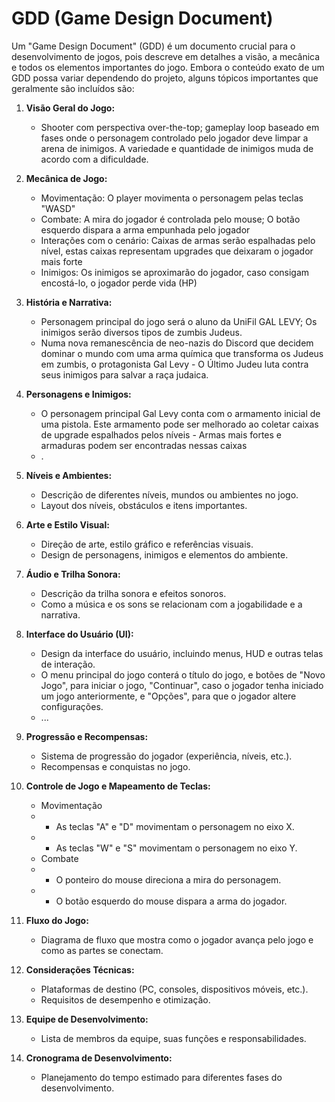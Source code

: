 # GDD (Game Design Document)

Um "Game Design Document" (GDD) é um documento crucial para o desenvolvimento de jogos, pois descreve em detalhes a visão, a mecânica e todos os elementos importantes do jogo. Embora o conteúdo exato de um GDD possa variar dependendo do projeto, alguns tópicos importantes que geralmente são incluídos são:

1. **Visão Geral do Jogo:**
   - Shooter com perspectiva over-the-top; gameplay loop baseado em fases onde o personagem controlado pelo jogador deve limpar a arena de inimigos. A variedade e quantidade de inimigos muda de acordo com a dificuldade.
   
2. **Mecânica de Jogo:**
   - Movimentação: O player movimenta o personagem pelas teclas "WASD"
   - Combate: A mira do jogador é controlada pelo mouse; O botão esquerdo dispara a arma empunhada pelo jogador
   - Interações com o cenário: Caixas de armas serão espalhadas pelo nível, estas caixas representam upgrades que deixaram o jogador mais forte
   - Inimigos: Os inimigos se aproximarão do jogador, caso consigam encostá-lo, o jogador perde vida (HP)
3. **História e Narrativa:**
   - Personagem principal do jogo será o aluno da UniFil GAL LEVY; Os inimigos serão diversos tipos de zumbis Judeus.
   - Numa nova remanescência de neo-nazis do Discord que decidem dominar o mundo com uma arma química que transforma os Judeus em zumbis, o protagonista Gal Levy - O Último Judeu luta contra seus inimigos para salvar a raça judaica.
4. **Personagens e Inimigos:**
   - O personagem principal Gal Levy conta com o armamento inicial de uma pistola. Este armamento pode ser melhorado ao coletar caixas de upgrade espalhados pelos níveis - Armas mais fortes e armaduras podem ser encontradas nessas caixas
   - .
5. **Níveis e Ambientes:**
   - Descrição de diferentes níveis, mundos ou ambientes no jogo.
   - Layout dos níveis, obstáculos e itens importantes.
6. **Arte e Estilo Visual:**
   - Direção de arte, estilo gráfico e referências visuais.
   - Design de personagens, inimigos e elementos do ambiente.
7. **Áudio e Trilha Sonora:**
   - Descrição da trilha sonora e efeitos sonoros.
   - Como a música e os sons se relacionam com a jogabilidade e a narrativa.
8. **Interface do Usuário (UI):**
   - Design da interface do usuário, incluindo menus, HUD e outras telas de interação.
   -  O menu principal do jogo conterá o título do jogo, e botões de "Novo Jogo", para iniciar o jogo, "Continuar", caso o jogador tenha iniciado um jogo anteriormente, e "Opções", para que o jogador altere configurações.
   - ...
9. **Progressão e Recompensas:**
   - Sistema de progressão do jogador (experiência, níveis, etc.).
   - Recompensas e conquistas no jogo.
10. **Controle de Jogo e Mapeamento de Teclas:**
    - Movimentação
    - - As teclas "A" e "D" movimentam o personagem no eixo X.
    - - As teclas "W" e "S" movimentam o personagem no eixo Y.
    - Combate
    - - O ponteiro do mouse direciona a mira do personagem.
    - - O botão esquerdo do mouse dispara a arma do jogador.
11. **Fluxo do Jogo:**
    - Diagrama de fluxo que mostra como o jogador avança pelo jogo e como as partes se conectam.
12. **Considerações Técnicas:**
    - Plataformas de destino (PC, consoles, dispositivos móveis, etc.).
    - Requisitos de desempenho e otimização.
13. **Equipe de Desenvolvimento:**
    - Lista de membros da equipe, suas funções e responsabilidades.
14. **Cronograma de Desenvolvimento:**
    - Planejamento do tempo estimado para diferentes fases do desenvolvimento.
